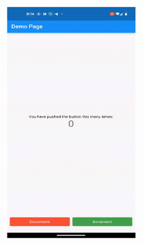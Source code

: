 <img src="https://raw.githubusercontent.com/nikhith265/submit_button_group/298c26b5a3fcfe936f16deef0e8712c2fdc1b635/attachments/gif/sample_gif.gif" alt="gif" width="300" height="540">
